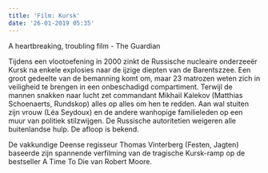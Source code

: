 ```yaml
---
title: 'Film: Kursk'
date: '26-01-2019 05:35'
---
```


A heartbreaking, troubling film - The Guardian

Tijdens een vlootoefening in 2000 zinkt de Russische nucleaire onderzeeër Kursk na enkele explosies naar de ijzige diepten van de Barentszzee. Een groot gedeelte van de bemanning komt om, maar 23 matrozen weten zich in veiligheid te brengen in een onbeschadigd compartiment. Terwijl de mannen snakken naar lucht zet commandant Mikhail Kalekov (Matthias Schoenaerts, Rundskop) alles op alles om hen te redden. Aan wal stuiten zijn vrouw (Léa Seydoux) en de andere wanhopige familieleden op een muur van politiek stilzwijgen. De Russische autoritetien weigeren alle buitenlandse hulp. De afloop is bekend.

De vakkundige Deense regisseur Thomas Vinterberg (Festen, Jagten) baseerde zijn spannende verfilming van de tragische Kursk-ramp op de bestseller A Time To Die van Robert Moore.